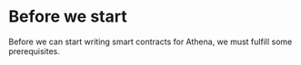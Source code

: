 # Before we start

Before we can start writing smart contracts for Athena, we must fulfill some prerequisites.
